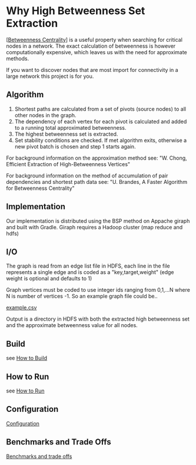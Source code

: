 Why High Betweenness Set Extraction
==========================================================

[[Betweenness Centrality](http://en.wikipedia.org/wiki/Betweenness_centrality)] is a useful property when searching for critical nodes in a network.  The exact calculation of betweenness is however computationally expensive, which leaves us with the need for approximate methods.

If you want to discover nodes that are most import for connectivity in a large network this project is for you.


Algorithm
-----------

1. Shortest paths are calculated from a set of pivots (source nodes) to all other nodes in the graph.
2. The dependency of each vertex for each pivot is calculated and added to a running total approximated betweenness.
3. The highest betweenness set is extracted.
4. Set stability conditions are checked.  If met algorithm exits, otherwise a new pivot batch is chosen and step 1 starts again.


For background information on the approximation method see:
 "W. Chong, Efficient Extraction of High-Betweenness Vertices"
 
 For background information on the method of accumulation of pair dependencies and shortest path data see:
  "U. Brandes, A Faster Algorithm for Betweenness Centrality"


Implementation
---------------------

Our implementation is distributed using the BSP method on Appache giraph and built with Gradle.  Giraph requires a Hadoop cluster (map reduce and hdfs)



I/O
----

The graph is read from an edge list file in HDFS, each line in the file represents a single edge and is coded as a "key,target,weight"  (edge weight is optional and defaults to 1)

Graph vertices must be coded to use integer ids ranging from 0,1,...N where N is number of vertices -1.  So an example graph file could be..

[example.csv](https://github.com/Sotera/high-betweenness-set-extraction/blob/master/example/example.csv)


Output is a directory in HDFS with both the extracted high betweenness set and the approximate betweenness value for all nodes.



Build
-----

see [How to Build](https://github.com/Sotera/high-betweenness-set-extraction/wiki/How-to-Build)


How to Run
----------
see [How to Run](https://github.com/Sotera/high-betweenness-set-extraction/wiki/How-to-Run)


Configuration
-------------

[Configuration](https://github.com/Sotera/high-betweenness-set-extraction/wiki/Configuration-Options)


Benchmarks and Trade Offs
-------------------------

[Benchmarks and trade offs](https://github.com/Sotera/high-betweenness-set-extraction/wiki/Benchmarks-and-trade-offs)

